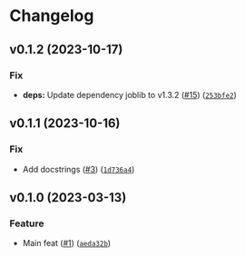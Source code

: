 # Changelog

<!--next-version-placeholder-->

## v0.1.2 (2023-10-17)

### Fix

* **deps:** Update dependency joblib to v1.3.2 ([#15](https://github.com/34j/nest-joblib/issues/15)) ([`253bfe2`](https://github.com/34j/nest-joblib/commit/253bfe2a89ef4fb615e2972d6c763b006b828e6c))

## v0.1.1 (2023-10-16)

### Fix

* Add docstrings ([#3](https://github.com/34j/nest-joblib/issues/3)) ([`1d736a4`](https://github.com/34j/nest-joblib/commit/1d736a4c7c17f5ec55570c40ad9d316a4a85a41d))

## v0.1.0 (2023-03-13)
### Feature
* Main feat ([#1](https://github.com/34j/nest-joblib/issues/1)) ([`aeda32b`](https://github.com/34j/nest-joblib/commit/aeda32b07aa13cf256b962796b00b5e2571c8713))
